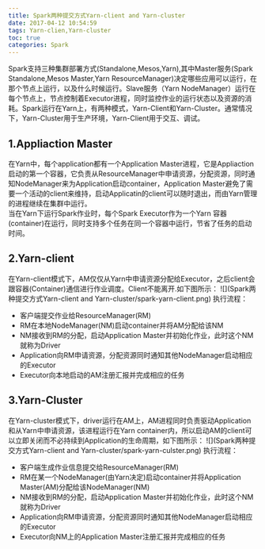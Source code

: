 ```yaml
---
title: Spark两种提交方式Yarn-client and Yarn-cluster
date: 2017-04-12 10:54:59
tags: Yarn-clien,Yarn-cluster
toc: true
categories: Spark
---
```

Spark支持三种集群部署方式(Standalone,Mesos,Yarn),其中Master服务(Spark Standalone,Mesos Master,Yarn ResourceManager)决定哪些应用可以运行，在那个节点上运行，以及什么时候运行。Slave服务（Yarn NodeManager）运行在每个节点上，节点控制着Executor进程，同时监控作业的运行状态以及资源的消耗。Spark运行在Yarn上，有两种模式，Yarn-Client和Yarn-Cluster。通常情况下，Yarn-Cluster用于生产环境，Yarn-Client用于交互、调试。
<!-- more -->
## 1.Appliaction Master ##
在Yarn中，每个application都有一个Application Master进程，它是Appliaction启动的第一个容器，它负责从ResourceManager中申请资源，分配资源，同时通知NodeManager来为Application启动container，Application Master避免了需要一个活动的client来维持，启动Applicatin的client可以随时退出，而由Yarn管理的进程继续在集群中运行。  
当在Yarn下运行Spark作业时，每个Spark Executor作为一个Yarn 容器(container)在运行，同时支持多个任务在同一个容器中运行，节省了任务的启动时间。
## 2.Yarn-client ##
在Yarn-client模式下，AM仅仅从Yarn中申请资源分配给Executor，之后client会跟容器(Container)通信进行作业调度。Client不能离开.如下图所示：
![](Spark两种提交方式Yarn-client and Yarn-cluster/spark-yarn-client.png)
执行流程：
- 客户端提交作业给ResourceManager(RM)
- RM在本地NodeManager(NM)启动container并将AM分配给该NM
- NM接收到RM的分配，启动Application Master并初始化作业，此时这个NM就称为Driver
- Application向RM申请资源，分配资源同时通知其他NodeManager启动相应的Executor
- Executor向本地启动的AM注册汇报并完成相应的任务
## 3.Yarn-Cluster ##
在Yarn-cluster模式下，driver运行在AM上，AM进程同时负责驱动Application和从Yarn中申请资源，该进程运行在Yarn container内，所以启动AM的client可以立即关闭而不必持续到Application的生命周期，如下图所示：
![](Spark两种提交方式Yarn-client and Yarn-cluster/spark-yarn-culster.png)
执行流程：
- 客户端生成作业信息提交给ResourceManager(RM)
- RM在某一个NodeManager(由Yarn决定)启动container并将Application Master(AM)分配给该NodeManager(NM)
- NM接收到RM的分配，启动Application Master并初始化作业，此时这个NM就称为Driver
- Application向RM申请资源，分配资源同时通知其他NodeManager启动相应的Executor
- Executor向NM上的Application Master注册汇报并完成相应的任务
